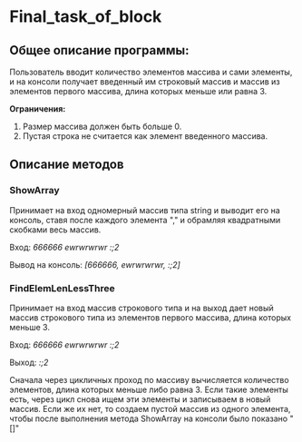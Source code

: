 # Final_task_of_block

## Общее описание программы:
Пользователь вводит количество элементов массива и сами элементы, и на консоли получает введенный им строковый массив и массив из элементов первого массива, длина которых меньше или равна 3.

**Ограничения:** 
1. Размер массива должен быть больше 0.
2. Пустая строка не считается как элемент введенного массива.

## Описание методов
### ShowArray

Принимает на вход одномерный массив типа string и выводит его на консоль, ставя после каждого элемента "," и обрамляя квадратными скобками весь массив.

Вход: *666666 ewrwrwrwr :;2*

Вывод на консоль: *[666666, ewrwrwrwr, :;2]*

### FindElemLenLessThree

Принимает на вход массив строкового типа и на выход дает новый массив строкового типа из элементов первого массива, длина которых меньше 3.

Вход: *666666 ewrwrwrwr :;2*

Выход: *:;2*

Сначала через цикличных проход по массиву вычисляется количество элементов, длина которых меньше либо равна 3. Если такие элементы есть, через цикл снова ищем эти элементы и записываем в новый массив. Если же их нет, то создаем пустой массив из одного элемента, чтобы после выполнения метода ShowArray на консоли было показано "[]"